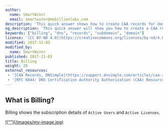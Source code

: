 ```yaml
---
author:
  name: SmartWinnr
  email: smartwinnr@mobillionlabs.com
description: 'This quick answer shows how to create CAA records for domains and subdomains.'
og_description: 'This quick answer will show you how to create a CAA record for domains and subdomains'
keywords: ["billing", "dns", "records", "subdomain", "domain"]
license: '[CC BY-ND 4.0](https://creativecommons.org/licenses/by-nd/4.0)'
modified: 2017-11-03
modified_by:
  name: SmartWinnr
published: 2017-11-03
title: Billing
weight: 20
external_resources:
 - '[CAA Records, DNSimple](https://support.dnsimple.com/articles/caa-record/)'
 - '[RFC 6844: DNS Certification Authority Authorization (CAA) Resource Record](https://tools.ietf.org/html/rfc6844)'
---
```


## What is Billing?

Billing shows the subscription details of `Active Users` and `Active Licenses`.

<span class="my-gallery">
<a href="https://s3-us-west-2.amazonaws.com/qzapp.resource/5774b038e11b0d0822c0ec0c/question_image5774b038e11b0d0822c0ec0c_1516104022970.png">
![""](/images/my-image.jpg)
</a>
</span>
